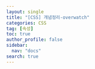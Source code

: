 ```yaml
---
layout: single
title: "[CSS] 개념정리-overwatch"
categories: CSS
tag: [속성]
toc: true
author_profile: false
sidebar:
  nav: "docs"
search: true
---
```

